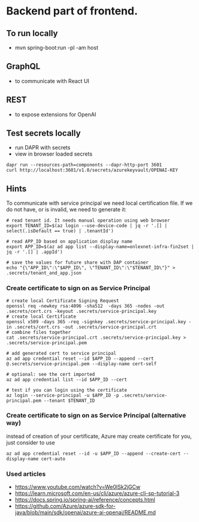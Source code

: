# Backend part of frontend.

## To run locally
- mvn spring-boot:run -pl -am host

## GraphQL
- to communicate with React UI

## REST
- to expose extensions for OpenAI

## Test secrets locally
- run DAPR with secrets
- view in browser loaded secrets
```
dapr run --resources-path=components --dapr-http-port 3601
curl http://localhost:3601/v1.0/secrets/azurekeyvault/OPENAI-KEY
```

## Hints
To communicate with service principal we need local certification file. If we do not have, or is invalid, we need to generate it:
```
# read tenant id. It needs manual operation using web browser
export TENANT_ID=$(az login --use-device-code | jq -r '.[] | select(.isDefault == true) | .tenantId')

# read APP_ID based on application display name
export APP_ID=$(az ad app list --display-name=onlexnet-infra-fin2set | jq -r '.[] | .appId')

# save the values for future share with DAP container
echo "{\"APP_ID\":\"$APP_ID\", \"TENANT_ID\":\"$TENANT_ID\"}" > .secrets/tenant_and_app.json
```

### Create certificate to sign on as Service Principal
```
# create local Certificate Signing Request
openssl req -newkey rsa:4096 -sha512  -days 365 -nodes -out .secrets/cert.crs -keyout .secrets/service-principal.key
# create local Certificate
openssl x509 -days 365 -req -signkey .secrets/service-principal.key -in .secrets/cert.crs -out .secrets/service-principal.crt
# combine files together
cat .secrets/service-principal.crt .secrets/service-principal.key > .secrets/service-principal.pem

# add generated cert to service principal
az ad app credential reset --id $APP_ID --append --cert @.secrets/service-principal.pem --display-name cert-self

# optional: see the cert imported
az ad app credential list --id $APP_ID --cert

# test if you can login using the certificate
az login --service-principal -u $APP_ID -p .secrets/service-principal.pem --tenant $TENANT_ID
```

### Create certificate to sign on as Service Principal (alternative way)
instead of creation of your certificate, Azure may create certificate for you, just consider to use
```
az ad app credential reset --id -u $APP_ID --append --create-cert --display-name cert-auto
```

### Used articles
- https://www.youtube.com/watch?v=We0ISk2jGCw
- https://learn.microsoft.com/en-us/cli/azure/azure-cli-sp-tutorial-3
- https://docs.spring.io/spring-ai/reference/concepts.html
- https://github.com/Azure/azure-sdk-for-java/blob/main/sdk/openai/azure-ai-openai/README.md
